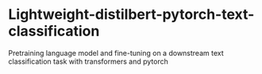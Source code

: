 # Lightweight-distilbert-pytorch-text-classification
Pretraining language model and fine-tuning on a downstream text classification task with transformers and pytorch
